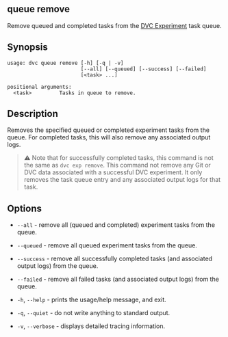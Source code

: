 ## queue remove

Remove queued and completed tasks from the
[DVC Experiment](/doc/user-guide/experiment-management/experiments-overview)
task queue.

## Synopsis

```usage
usage: dvc queue remove [-h] [-q | -v]
                        [--all] [--queued] [--success] [--failed]
                        [<task> ...]

positional arguments:
  <task>         Tasks in queue to remove.
```

## Description

Removes the specified queued or completed experiment tasks from the queue. For
completed tasks, this will also remove any associated output logs.

> ⚠️ Note that for successfully completed tasks, this command is not the same as
> `dvc exp remove`. This command not remove any Git or DVC data associated with
> a successful DVC experiment. It only removes the task queue entry and any
> associated output logs for that task.

## Options

- `--all` - remove all (queued and completed) experiment tasks from the queue.

- `--queued` - remove all queued experiment tasks from the queue.

- `--success` - remove all successfully completed tasks (and associated output
  logs) from the queue.

- `--failed` - remove all failed tasks (and associated output logs) from the
  queue.

- `-h`, `--help` - prints the usage/help message, and exit.

- `-q`, `--quiet` - do not write anything to standard output.

- `-v`, `--verbose` - displays detailed tracing information.
